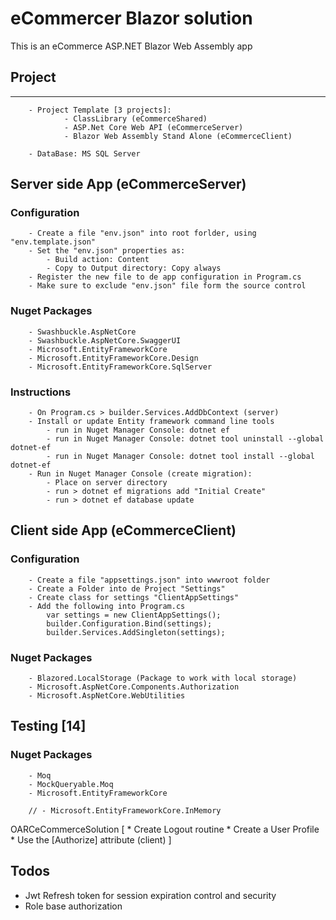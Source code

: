 # eCommercer Blazor solution

This is an eCommerce ASP.NET Blazor Web Assembly app

## Project
-----------------------------------------------------------------------------------------------------------------------------------------
```
	- Project Template [3 projects]: 
			- ClassLibrary (eCommerceShared)
			- ASP.Net Core Web API (eCommerceServer)
			- Blazor Web Assembly Stand Alone (eCommerceClient)
			
	- DataBase: MS SQL Server
```

## Server side App (eCommerceServer)

### Configuration
```
	- Create a file "env.json" into root forlder, using "env.template.json"
	- Set the "env.json" properties as:
		- Build action: Content 
		- Copy to Output directory: Copy always
	- Register the new file to de app configuration in Program.cs
	- Make sure to exclude "env.json" file form the source control
```
### Nuget Packages
```
	- Swashbuckle.AspNetCore
	- Swashbuckle.AspNetCore.SwaggerUI
	- Microsoft.EntityFrameworkCore
	- Microsoft.EntityFrameworkCore.Design
	- Microsoft.EntityFrameworkCore.SqlServer
```
### Instructions
```
	- On Program.cs > builder.Services.AddDbContext (server)
	- Install or update Entity framework command line tools
		- run in Nuget Manager Console: dotnet ef
		- run in Nuget Manager Console: dotnet tool uninstall --global dotnet-ef
		- run in Nuget Manager Console: dotnet tool install --global dotnet-ef
	- Run in Nuget Manager Console (create migration): 
		- Place on server directory
		- run > dotnet ef migrations add "Initial Create"
		- run > dotnet ef database update
```

## Client side App (eCommerceClient)

### Configuration
```
	- Create a file "appsettings.json" into wwwroot folder
	- Create a Folder into de Project "Settings"
	- Create class for settings "ClientAppSettings"
	- Add the following into Program.cs
		var settings = new ClientAppSettings();
		builder.Configuration.Bind(settings);
		builder.Services.AddSingleton(settings);
```
### Nuget Packages
```
	- Blazored.LocalStorage (Package to work with local storage)
	- Microsoft.AspNetCore.Components.Authorization
	- Microsoft.AspNetCore.WebUtilities
```

## Testing [14]

### Nuget Packages
```
	- Moq
	- MockQueryable.Moq
	- Microsoft.EntityFrameworkCore

	// - Microsoft.EntityFrameworkCore.InMemory
```

OARCeCommerceSolution
[
	*	Create Logout routine
	*	Create a User Profile
	*	Use the [Authorize] attribute (client)
]


## Todos

- Jwt Refresh token for session expiration control and security
- Role base authorization